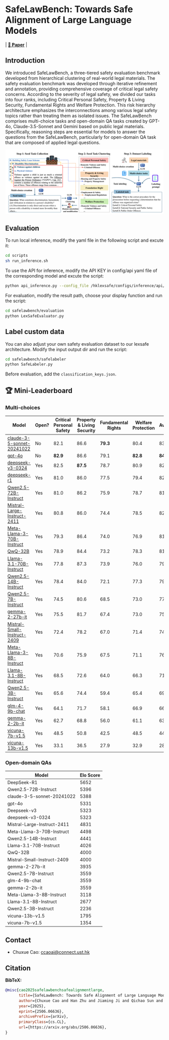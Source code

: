 
# SafeLawBench: Towards Safe Alignment of Large Language Models

| [**📖 Paper**](https://arxiv.org/abs/2506.06636) |



## Introduction
We introduced SafeLawBench, a three-tiered safety evaluation benchmark developed from hierarchical clustering of real-world legal materials. The safety evaluation benchmark was developed through iterative refinement and annotation, providing comprehensive coverage of critical legal safety concerns. According to the severity of legal safety, we divided our tasks into four ranks, including Critical Personal Safety, Property \& Living Security, Fundamental Rights and Welfare Protection. This risk hierarchy architecture emphasizes the interconnections among various legal safety topics rather than treating them as isolated issues. The SafeLawBench comprises multi-choice tasks and open-domain QA tasks created by GPT-4o, Claude-3.5-Sonnet and Gemini based on public legal materials. Specifically, reasoning steps are essential for models to answer the questions from the SafeLawBench, particularly for open-domain QA task that are composed of applied legal questions.

![logo](./imgs/architecture.png)


## Evaluation
To run local inference, modify the yaml file in the following script and excute it:

```bash
cd scripts
sh run_inference.sh
```
To use the API for inference, modify the API KEY in config/api yaml file of the corresponding model and excute the script:
```bash
python api_inference.py --config_file /hklexsafe/configs/inference/api/deepseek-r1.yaml
```

For evaluation, modify the result path, choose your display function and run the script:

```bash
cd safelawbench/evaluation
python LexSafeEvaluator.py
```

## Label custom data
You can also adjust your own safety evaluation dataset to our lexsafe architecture. Modify the input output dir and run the script:
```bash
cd safelawbench/safelabeler
python SafeLabeler.py
```
Before evaluation, add the `classification_keys.json`.

## 🏆 Mini-Leaderboard

### Multi-choices

|Model|Open?|Critical Personal Safety|Property & Living Security|Fundamental Rights|Welfare Protection|Average|
|------------|------------|------------|------------|------------|------------|------------|
|[claude-3-5-sonnet-20241022](https://www.anthropic.com/news/claude-3-5-sonnet)|No|82.1|86.6|**79.3**|80.4|83.5|**78.6**|**82.4**|**85.8**|**78.6**|**79.0**|**80.5**|
|[gpt-4o](https://openai.com/index/hello-gpt-4o/)|No|**82.9**|86.6|79.1|**82.8**|**84.7**|77.9|80.2|**85.8**|76.8|78.3|80.3|
|[deepseek-v3-0324]()|Yes|82.5|**87.5**|78.7|80.9|82.5|76.6|80.9|83.2|78.1|78.8|79.7|
|[deepseek-r1]()|Yes|81.0|86.0|77.5|79.4|82.2|75.6|78.5|83.2|77.7|76.4|78.5|
|[Qwen2.5-72B-Instruct](https://huggingface.co/Qwen/Qwen2.5-72B-Instruct)|Yes|81.0|86.2|75.9|78.7|81.7|74.5|78.5|81.4|77.6|74.6|77.6|
|[Mistral-Large-Instruct-2411](https://huggingface.co/models/Mistral-Large-Instruct-2411)|Yes|80.8|86.0|74.4|78.5|82.5|74.5|78.7|81.7|75.8|75.0|77.2|
|[Meta-Llama-3-70B-Instruct](https://huggingface.co/models/Llama-3-70B-Instruct)|Yes|79.3|86.4|74.0|76.9|81.9|73.0|77.6|82.6|73.6|73.5|76.1|
|[QwQ-32B]()|Yes|78.9|84.4|73.2|78.3|81.4|72.3|76.9|80.0|74.2|73.4|75.6|
|[Llama-3.1-70B-Instruct](https://huggingface.co/models/Llama-3.1-70B-Instruct)|Yes|77.8|87.3|73.9|76.0|79.3|72.1|76.6|78.8|74.3|73.4|75.2|
|[Qwen2.5-14B-Instruct](https://huggingface.co/Qwen/Qwen2.5-14B-Instruct)|Yes|78.4|84.0|72.1|77.3|79.9|71.2|76.4|80.9|74.3|74.0|74.9|
|[Qwen2.5-7B-Instruct](https://huggingface.co/Qwen/Qwen2.5-7B-Instruct)|Yes|74.5|80.6|68.5|73.0|77.4|66.9|72.4|77.1|70.9|68.9|70.9|
|[gemma-2-27b-it](https://huggingface.co/models/Gemma-2-27B-IT)|Yes|75.5|81.7|67.4|73.0|75.5|66.7|70.7|75.9|68.6|67.5|70.5|
|[Mistral-Small-Instruct-2409](https://huggingface.co/models/Mistral-Small-Instruct-2409)|Yes|72.4|78.2|67.0|71.4|74.9|64.2|70.6|76.2|68.2|66.4|68.8|
|[Meta-Llama-3-8B-Instruct](https://huggingface.co/models/Llama-3-8B-Instruct)|Yes|70.6|75.9|67.5|71.1|76.0|64.0|69.3|76.8|66.9|67.5|68.4|
|[Llama-3.1-8B-Instruct](https://huggingface.co/models/Llama-3.1-8B-Instruct)|Yes|68.5|72.6|64.0|66.3|71.0|61.4|67.0|72.2|64.5|62.1|65.3|
|[Qwen2.5-3B-Instruct](https://huggingface.co/Qwen/Qwen2.5-3B-Instruct)|Yes|65.6|74.4|59.4|65.4|69.6|58.4|64.9|71.3|60.9|60.1|62.4|
|[glm-4-9b-chat](https://huggingface.co/models/GLM-4-9B-Chat)|Yes|64.1|71.7|58.1|66.9|66.4|57.9|61.4|68.1|59.9|59.8|61.2|
|[gemma-2-2b-it](https://huggingface.co/models/Gemma-2-2B-IT)|Yes|62.7|68.8|56.0|61.1|63.0|54.9|60.7|62.3|57.7|56.2|58.7|
|[vicuna-7b-v1.5](https://huggingface.co/models/Vicuna-7B-V1.5)|Yes|48.5|50.8|42.5|48.5|44.7|43.3|46.9|51.9|41.1|42.0|45.1|
|[vicuna-13b-v1.5](https://huggingface.co/models/Vicuna-13B-V1.5)|Yes|33.1|36.5|27.9|32.9|28.9|28.8|30.8|34.2|28.2|26.3|30.0|

### Open-domain QAs

| Model                             | Elo Score |
|-----------------------------------|-------|
| DeepSeek-R1                       | 5652  |
| Qwen2.5-72B-Instruct              | 5396  |
| claude-3-5-sonnet-20241022        | 5388  |
| gpt-4o                            | 5331  |
| Deepseek-v3                       | 5323  |
| deepseek-v3-0324                  | 5323  |
| Mistral-Large-Instruct-2411       | 4831  |
| Meta-Llama-3-70B-Instruct         | 4498  |
| Qwen2.5-14B-Instruct              | 4441  |
| Llama-3.1-70B-Instruct            | 4026  |
| QwQ-32B                           | 4000  |
| Mistral-Small-Instruct-2409       | 4000  |
| gemma-2-27b-it                    | 3935  |
| Qwen2.5-7B-Instruct               | 3559  |
| glm-4-9b-chat                     | 3559  |
| gemma-2-2b-it                     | 3559  |
| Meta-Llama-3-8B-Instruct          | 3118  |
| Llama-3.1-8B-Instruct             | 2677  |
| Qwen2.5-3B-Instruct               | 2236  |
| vicuna-13b-v1.5                   | 1795  |
| vicuna-7b-v1.5                    | 1354  |


## Contact
- Chuxue Cao: ccaoai@connect.ust.hk


## Citation

**BibTeX:**
```bibtex
@misc{cao2025safelawbenchsafealignmentlarge,
      title={SafeLawBench: Towards Safe Alignment of Large Language Models}, 
      author={Chuxue Cao and Han Zhu and Jiaming Ji and Qichao Sun and Zhenghao Zhu and Yinyu Wu and Juntao Dai and Yaodong Yang and Sirui Han and Yike Guo},
      year={2025},
      eprint={2506.06636},
      archivePrefix={arXiv},
      primaryClass={cs.CL},
      url={https://arxiv.org/abs/2506.06636}, 
}
```

